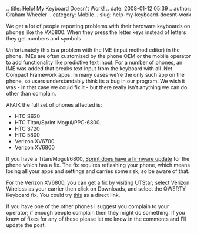 .. title: Help! My Keyboard Doesn't Work!
.. date: 2008-01-12 05:39
.. author: Graham Wheeler
.. category: Mobile
.. slug: help-my-keyboard-doesnt-work

We get a lot of people reporting problems with their hardware keyboards
on phones like the VX6800. When they press the letter keys instead of
letters they get numbers and symbols.

Unfortunately this is a problem with the IME (input method editor) in
the phone. IMEs are often customized by the phone OEM or the mobile
operator to add functionality like predictive text input. For a number
of phones, an IME was added that breaks text input from the keyboard
with all .Net Compact Framework apps. In many cases we're the only such
app on the phone, so users understandably think its a bug in our
program. We wish it was - in that case we could fix it - but there
really isn't anything we can do other than complain.
<!-- TEASER_END -->

AFAIK the full set of phones affected is:

-   HTC S630
-   HTC Titan/Sprint Mogul/PPC-6800.
-   HTC S720
-   HTC 5800
-   Verizon XV6700
-   Verizon XV6800

If you have a Titan/Mogul/6800, [Sprint does have a firmware
update](http://www.america.htc.com/support/mogul/software-downloads.html)
for the phone which has a fix. The fix requires reflashing your phone,
which means losing all your apps and settings and carries some risk, so
be aware of that.

For the Verizon XV6800, you can get a fix by visiting
[UTStar](http://www.utstar.com/pcd/view_phone_details.aspx?mcode=XV6800&bID=89&sAct=0);
select Verizon Wireless as your carrier then click on Downloads, and
select the QWERTY Keyboard fix. You could try
[this](http://www.utstar.com/pcd/downloads/XV6800%20QWERTY%20Keyboard%20Fix%201-9-08.zip)
as a direct link.

If you have one of the other phones I suggest you complain to your
operator; if enough people complain then they might do something. If you
know of fixes for any of these please let me know in the comments and
I'll update the post.
